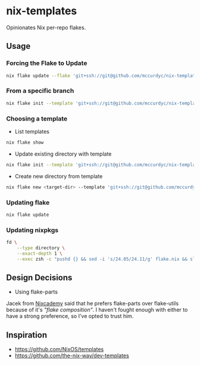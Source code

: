 # nix-templates

Opinionates Nix per-repo flakes.

## Usage

### Forcing the Flake to Update

```bash
nix flake update --flake 'git+ssh://git@github.com/mccurdyc/nix-templates'
```

### From a specific branch

```bash
nix flake init --template 'git+ssh://git@github.com/mccurdyc/nix-templates?ref=main'`
```

### Choosing a template

- List templates

```bash
nix flake show
```

- Update existing directory with template

```bash
nix flake init --template 'git+ssh://git@github.com/mccurdyc/nix-templates#full'`
```

- Create new directory from template

```bash
nix flake new <target-dir> --template 'git+ssh://git@github.com/mccurdyc/nix-templates#full'`
```

### Updating flake

```bash
nix flake update
```

### Updating nixpkgs

```bash
fd \
    --type directory \
    --exact-depth 1 \
    --exec zsh -c "pushd {} && sed -i 's/24.05/24.11/g' flake.nix && sleep 5 && nix flake update"

```

## Design Decisions

- Using flake-parts

Jacek from [Nixcademy](https://nixcademy.com/blog.html) said that he prefers
flake-parts over flake-utils because of it's *"flake composition"*. I haven't
fought enough with either to have a strong preference, so I've opted to trust him.

## Inspiration

- https://github.com/NixOS/templates
- https://github.com/the-nix-way/dev-templates
